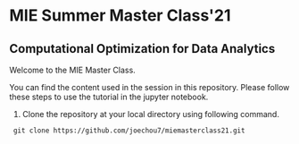 # MIE Summer Master Class'21
## Computational Optimization for Data Analytics


Welcome to the MIE Master Class. 

You can find the content used in the session in this repository. Please follow these steps to use the tutorial in the jupyter notebook.

1. Clone the repository at your local directory using following command.
```
 git clone https://github.com/joechou7/miemasterclass21.git
```


